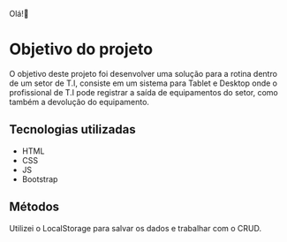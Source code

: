 Olá!👋

# Objetivo do projeto

  O objetivo deste projeto foi desenvolver uma solução para a rotina dentro de um setor de T.I, consiste em um sistema para Tablet e Desktop onde o profissional de T.I pode registrar a saída 
  de equipamentos do setor, como também a devolução do equipamento. 

## Tecnologias utilizadas 

  - HTML
  - CSS
  - JS
  - Bootstrap

## Métodos 

  Utilizei o LocalStorage para salvar os dados e trabalhar com o CRUD. 
